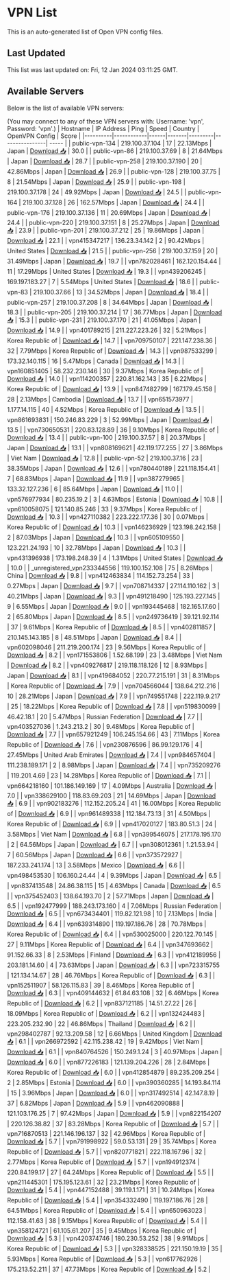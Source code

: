 # VPN List

This is an auto-generated list of Open VPN config files.

## Last Updated

This list was last updated on: Fri, 12 Jan 2024 03:11:25 GMT.

## Available Servers

Below is the list of available VPN servers:

(You may connect to any of these VPN servers with: Username: 'vpn', Password: 'vpn'.)
| Hostname | IP Address | Ping | Speed | Country | OpenVPN Config | Score |
|----------|------------|------|-------|---------|----------------| ----- |
| public-vpn-134 | 219.100.37.104 | 17 | 22.13Mbps | Japan | [Download 📥](./configs/server_0_JP.ovpn) | 30.0 |
| public-vpn-86 | 219.100.37.69 | 8 | 21.64Mbps | Japan | [Download 📥](./configs/server_1_JP.ovpn) | 28.7 |
| public-vpn-258 | 219.100.37.190 | 20 | 42.86Mbps | Japan | [Download 📥](./configs/server_2_JP.ovpn) | 26.9 |
| public-vpn-128 | 219.100.37.75 | 8 | 21.54Mbps | Japan | [Download 📥](./configs/server_3_JP.ovpn) | 25.9 |
| public-vpn-198 | 219.100.37.178 | 24 | 49.92Mbps | Japan | [Download 📥](./configs/server_4_JP.ovpn) | 24.5 |
| public-vpn-164 | 219.100.37.128 | 26 | 162.57Mbps | Japan | [Download 📥](./configs/server_5_JP.ovpn) | 24.4 |
| public-vpn-176 | 219.100.37.136 | 11 | 20.69Mbps | Japan | [Download 📥](./configs/server_6_JP.ovpn) | 24.4 |
| public-vpn-220 | 219.100.37.151 | 8 | 25.27Mbps | Japan | [Download 📥](./configs/server_7_JP.ovpn) | 23.9 |
| public-vpn-201 | 219.100.37.212 | 25 | 19.86Mbps | Japan | [Download 📥](./configs/server_8_JP.ovpn) | 22.1 |
| vpn415347217 | 136.23.34.142 | 2 | 90.42Mbps | United States | [Download 📥](./configs/server_9_US.ovpn) | 21.5 |
| public-vpn-256 | 219.100.37.159 | 20 | 31.49Mbps | Japan | [Download 📥](./configs/server_10_JP.ovpn) | 19.7 |
| vpn782028461 | 162.120.154.44 | 11 | 17.29Mbps | United States | [Download 📥](./configs/server_11_US.ovpn) | 19.3 |
| vpn439206245 | 169.197.183.27 | 7 | 5.54Mbps | United States | [Download 📥](./configs/server_12_US.ovpn) | 18.6 |
| public-vpn-83 | 219.100.37.66 | 13 | 34.52Mbps | Japan | [Download 📥](./configs/server_13_JP.ovpn) | 18.4 |
| public-vpn-257 | 219.100.37.208 | 8 | 34.64Mbps | Japan | [Download 📥](./configs/server_14_JP.ovpn) | 18.3 |
| public-vpn-205 | 219.100.37.214 | 17 | 36.77Mbps | Japan | [Download 📥](./configs/server_15_JP.ovpn) | 15.3 |
| public-vpn-231 | 219.100.37.170 | 21 | 41.05Mbps | Japan | [Download 📥](./configs/server_16_JP.ovpn) | 14.9 |
| vpn401789215 | 211.227.223.26 | 32 | 5.21Mbps | Korea Republic of | [Download 📥](./configs/server_17_KR.ovpn) | 14.7 |
| vpn709750107 | 221.147.238.36 | 32 | 7.79Mbps | Korea Republic of | [Download 📥](./configs/server_18_KR.ovpn) | 14.3 |
| vpn987533299 | 173.32.140.115 | 16 | 5.47Mbps | Canada | [Download 📥](./configs/server_19_CA.ovpn) | 14.3 |
| vpn160851405 | 58.232.230.146 | 30 | 9.37Mbps | Korea Republic of | [Download 📥](./configs/server_20_KR.ovpn) | 14.0 |
| vpn114200357 | 220.81.162.143 | 35 | 6.22Mbps | Korea Republic of | [Download 📥](./configs/server_21_KR.ovpn) | 13.9 |
| vpn847482799 | 167.179.45.158 | 28 | 2.13Mbps | Cambodia | [Download 📥](./configs/server_22_KH.ovpn) | 13.7 |
| vpn651573977 | 1.177.14.115 | 40 | 4.52Mbps | Korea Republic of | [Download 📥](./configs/server_23_KR.ovpn) | 13.5 |
| vpn861693831 | 150.246.83.229 | 3 | 52.99Mbps | Japan | [Download 📥](./configs/server_24_JP.ovpn) | 13.5 |
| vpn730650531 | 220.83.128.89 | 36 | 9.10Mbps | Korea Republic of | [Download 📥](./configs/server_25_KR.ovpn) | 13.4 |
| public-vpn-100 | 219.100.37.57 | 8 | 20.37Mbps | Japan | [Download 📥](./configs/server_26_JP.ovpn) | 13.1 |
| vpn808169621 | 42.119.177.255 | 27 | 3.86Mbps | Viet Nam | [Download 📥](./configs/server_27_VN.ovpn) | 12.8 |
| public-vpn-52 | 219.100.37.16 | 23 | 38.35Mbps | Japan | [Download 📥](./configs/server_28_JP.ovpn) | 12.6 |
| vpn780440189 | 221.118.154.41 | 7 | 68.83Mbps | Japan | [Download 📥](./configs/server_29_JP.ovpn) | 11.9 |
| vpn387279965 | 133.32.127.236 | 6 | 85.64Mbps | Japan | [Download 📥](./configs/server_30_JP.ovpn) | 11.0 |
| vpn576977934 | 80.235.19.2 | 3 | 4.63Mbps | Estonia | [Download 📥](./configs/server_31_EE.ovpn) | 10.8 |
| vpn610058075 | 121.140.85.246 | 33 | 9.37Mbps | Korea Republic of | [Download 📥](./configs/server_32_KR.ovpn) | 10.3 |
| vpn427110382 | 223.222.177.36 | 30 | 0.07Mbps | Korea Republic of | [Download 📥](./configs/server_33_KR.ovpn) | 10.3 |
| vpn146236929 | 123.198.242.158 | 2 | 87.03Mbps | Japan | [Download 📥](./configs/server_34_JP.ovpn) | 10.3 |
| vpn605109550 | 123.221.24.193 | 10 | 32.78Mbps | Japan | [Download 📥](./configs/server_35_JP.ovpn) | 10.3 |
| vpn431396938 | 173.198.248.39 | 4 | 1.31Mbps | United States | [Download 📥](./configs/server_36_US.ovpn) | 10.0 |
| _unregistered_vpn233344556 | 119.100.152.108 | 75 | 8.26Mbps | China | [Download 📥](./configs/server_37_CN.ovpn) | 9.8 |
| vpn412463834 | 114.152.73.254 | 33 | 0.27Mbps | Japan | [Download 📥](./configs/server_38_JP.ovpn) | 9.7 |
| vpn708714337 | 27.114.110.162 | 3 | 40.21Mbps | Japan | [Download 📥](./configs/server_39_JP.ovpn) | 9.3 |
| vpn491218490 | 125.193.227.145 | 9 | 6.55Mbps | Japan | [Download 📥](./configs/server_40_JP.ovpn) | 9.0 |
| vpn193445468 | 182.165.17.60 | 2 | 65.80Mbps | Japan | [Download 📥](./configs/server_41_JP.ovpn) | 8.5 |
| vpn249736419 | 39.121.92.114 | 37 | 9.61Mbps | Korea Republic of | [Download 📥](./configs/server_42_KR.ovpn) | 8.5 |
| vpn402811857 | 210.145.143.185 | 8 | 48.51Mbps | Japan | [Download 📥](./configs/server_43_JP.ovpn) | 8.4 |
| vpn602098046 | 211.219.200.174 | 23 | 9.56Mbps | Korea Republic of | [Download 📥](./configs/server_44_KR.ovpn) | 8.2 |
| vpn171553806 | 1.52.68.199 | 23 | 3.48Mbps | Viet Nam | [Download 📥](./configs/server_45_VN.ovpn) | 8.2 |
| vpn409276817 | 219.118.118.126 | 12 | 8.93Mbps | Japan | [Download 📥](./configs/server_46_JP.ovpn) | 8.1 |
| vpn419684052 | 220.77.215.191 | 31 | 8.31Mbps | Korea Republic of | [Download 📥](./configs/server_47_KR.ovpn) | 7.9 |
| vpn704566044 | 138.64.212.216 | 10 | 28.21Mbps | Japan | [Download 📥](./configs/server_48_JP.ovpn) | 7.9 |
| vpn749551748 | 222.119.9.217 | 25 | 18.22Mbps | Korea Republic of | [Download 📥](./configs/server_49_KR.ovpn) | 7.8 |
| vpn519830099 | 46.42.18.1 | 20 | 5.47Mbps | Russian Federation | [Download 📥](./configs/server_50_RU.ovpn) | 7.7 |
| vpn403527036 | 1.243.213.2 | 30 | 9.48Mbps | Korea Republic of | [Download 📥](./configs/server_51_KR.ovpn) | 7.7 |
| vpn657921249 | 106.245.154.66 | 43 | 7.11Mbps | Korea Republic of | [Download 📥](./configs/server_52_KR.ovpn) | 7.6 |
| vpn230876596 | 86.99.129.176 | 4 | 27.45Mbps | United Arab Emirates | [Download 📥](./configs/server_53_AE.ovpn) | 7.4 |
| vpn984657404 | 111.238.189.171 | 2 | 8.98Mbps | Japan | [Download 📥](./configs/server_54_JP.ovpn) | 7.4 |
| vpn735209276 | 119.201.4.69 | 23 | 14.28Mbps | Korea Republic of | [Download 📥](./configs/server_55_KR.ovpn) | 7.1 |
| vpn664218160 | 101.186.149.169 | 17 | 4.09Mbps | Australia | [Download 📥](./configs/server_56_AU.ovpn) | 7.0 |
| vpn338629100 | 118.83.69.203 | 21 | 14.69Mbps | Japan | [Download 📥](./configs/server_57_JP.ovpn) | 6.9 |
| vpn902183276 | 112.152.205.24 | 41 | 16.00Mbps | Korea Republic of | [Download 📥](./configs/server_58_KR.ovpn) | 6.9 |
| vpn961489338 | 112.184.73.13 | 31 | 4.50Mbps | Korea Republic of | [Download 📥](./configs/server_59_KR.ovpn) | 6.9 |
| vpn417020127 | 183.80.51.3 | 24 | 3.58Mbps | Viet Nam | [Download 📥](./configs/server_60_VN.ovpn) | 6.8 |
| vpn399546075 | 217.178.195.170 | 2 | 64.56Mbps | Japan | [Download 📥](./configs/server_61_JP.ovpn) | 6.7 |
| vpn308012361 | 1.21.53.94 | 7 | 60.56Mbps | Japan | [Download 📥](./configs/server_62_JP.ovpn) | 6.6 |
| vpn373572927 | 187.233.241.174 | 13 | 3.58Mbps | Mexico | [Download 📥](./configs/server_63_MX.ovpn) | 6.6 |
| vpn498453530 | 106.160.24.44 | 4 | 9.39Mbps | Japan | [Download 📥](./configs/server_64_JP.ovpn) | 6.5 |
| vpn837413548 | 24.86.38.115 | 15 | 4.63Mbps | Canada | [Download 📥](./configs/server_65_CA.ovpn) | 6.5 |
| vpn375452403 | 138.64.193.70 | 2 | 57.71Mbps | Japan | [Download 📥](./configs/server_66_JP.ovpn) | 6.5 |
| vpn192477999 | 188.243.173.160 | 4 | 7.06Mbps | Russian Federation | [Download 📥](./configs/server_67_RU.ovpn) | 6.5 |
| vpn673434401 | 119.82.121.98 | 10 | 7.13Mbps | India | [Download 📥](./configs/server_68_IN.ovpn) | 6.4 |
| vpn639314890 | 119.197.186.76 | 28 | 70.78Mbps | Korea Republic of | [Download 📥](./configs/server_69_KR.ovpn) | 6.4 |
| vpn530025000 | 220.122.70.145 | 27 | 9.11Mbps | Korea Republic of | [Download 📥](./configs/server_70_KR.ovpn) | 6.4 |
| vpn347693662 | 91.152.66.33 | 8 | 2.53Mbps | Finland | [Download 📥](./configs/server_71_FI.ovpn) | 6.3 |
| vpn412189956 | 203.181.14.60 | 4 | 73.63Mbps | Japan | [Download 📥](./configs/server_72_JP.ovpn) | 6.3 |
| vpn723315755 | 121.134.14.67 | 28 | 46.76Mbps | Korea Republic of | [Download 📥](./configs/server_73_KR.ovpn) | 6.3 |
| vpn152511907 | 58.126.115.83 | 39 | 8.46Mbps | Korea Republic of | [Download 📥](./configs/server_74_KR.ovpn) | 6.3 |
| vpn409144632 | 61.84.63.108 | 32 | 6.46Mbps | Korea Republic of | [Download 📥](./configs/server_75_KR.ovpn) | 6.2 |
| vpn837121185 | 14.51.27.22 | 26 | 18.09Mbps | Korea Republic of | [Download 📥](./configs/server_76_KR.ovpn) | 6.2 |
| vpn132424483 | 223.205.232.90 | 22 | 46.86Mbps | Thailand | [Download 📥](./configs/server_77_TH.ovpn) | 6.2 |
| vpn298402787 | 92.13.209.58 | 12 | 6.66Mbps | United Kingdom | [Download 📥](./configs/server_78_GB.ovpn) | 6.1 |
| vpn266972592 | 42.115.238.42 | 19 | 9.42Mbps | Viet Nam | [Download 📥](./configs/server_79_VN.ovpn) | 6.1 |
| vpn840764526 | 150.249.1.24 | 3 | 40.97Mbps | Japan | [Download 📥](./configs/server_80_JP.ovpn) | 6.0 |
| vpn877226183 | 121.139.204.226 | 28 | 2.84Mbps | Korea Republic of | [Download 📥](./configs/server_81_KR.ovpn) | 6.0 |
| vpn412854879 | 89.235.209.254 | 2 | 2.85Mbps | Estonia | [Download 📥](./configs/server_82_EE.ovpn) | 6.0 |
| vpn390360285 | 14.193.84.114 | 15 | 3.96Mbps | Japan | [Download 📥](./configs/server_83_JP.ovpn) | 6.0 |
| vpn317492514 | 42.147.8.19 | 37 | 6.82Mbps | Japan | [Download 📥](./configs/server_84_JP.ovpn) | 5.9 |
| vpn462090888 | 121.103.176.25 | 7 | 97.42Mbps | Japan | [Download 📥](./configs/server_85_JP.ovpn) | 5.9 |
| vpn822154207 | 220.126.38.82 | 37 | 83.28Mbps | Korea Republic of | [Download 📥](./configs/server_86_KR.ovpn) | 5.7 |
| vpn716870513 | 221.146.196.137 | 32 | 42.96Mbps | Korea Republic of | [Download 📥](./configs/server_87_KR.ovpn) | 5.7 |
| vpn791998922 | 59.0.53.131 | 29 | 35.74Mbps | Korea Republic of | [Download 📥](./configs/server_88_KR.ovpn) | 5.7 |
| vpn820771821 | 222.118.167.96 | 32 | 2.77Mbps | Korea Republic of | [Download 📥](./configs/server_89_KR.ovpn) | 5.7 |
| vpn194912374 | 220.84.199.17 | 27 | 64.24Mbps | Korea Republic of | [Download 📥](./configs/server_90_KR.ovpn) | 5.5 |
| vpn211445301 | 175.195.123.61 | 32 | 23.21Mbps | Korea Republic of | [Download 📥](./configs/server_91_KR.ovpn) | 5.4 |
| vpn447152488 | 39.119.1.171 | 31 | 10.24Mbps | Korea Republic of | [Download 📥](./configs/server_92_KR.ovpn) | 5.4 |
| vpn354332490 | 119.197.186.76 | 28 | 64.51Mbps | Korea Republic of | [Download 📥](./configs/server_93_KR.ovpn) | 5.4 |
| vpn650963023 | 112.158.41.63 | 38 | 9.15Mbps | Korea Republic of | [Download 📥](./configs/server_94_KR.ovpn) | 5.4 |
| vpn358124721 | 61.105.61.207 | 35 | 9.45Mbps | Korea Republic of | [Download 📥](./configs/server_95_KR.ovpn) | 5.3 |
| vpn420374746 | 180.230.53.252 | 38 | 9.91Mbps | Korea Republic of | [Download 📥](./configs/server_96_KR.ovpn) | 5.3 |
| vpn328338525 | 221.150.19.19 | 35 | 5.93Mbps | Korea Republic of | [Download 📥](./configs/server_97_KR.ovpn) | 5.3 |
| vpn617762926 | 175.213.52.211 | 37 | 47.73Mbps | Korea Republic of | [Download 📥](./configs/server_98_KR.ovpn) | 5.2 |
